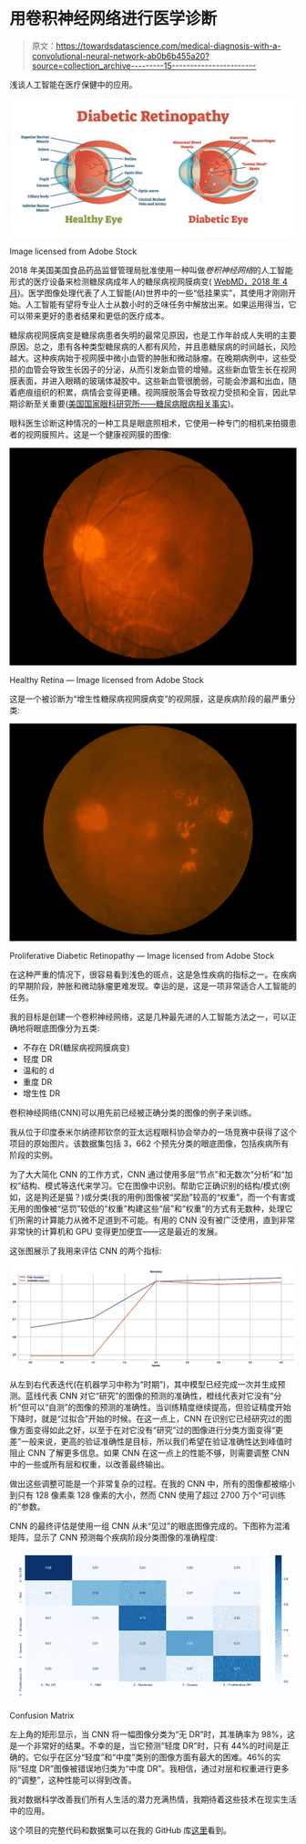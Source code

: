 # 用卷积神经网络进行医学诊断

> 原文：<https://towardsdatascience.com/medical-diagnosis-with-a-convolutional-neural-network-ab0b6b455a20?source=collection_archive---------15----------------------->

浅谈人工智能在医疗保健中的应用。

![](img/0d549d1c017a0d56703305b6036ac0d7.png)

Image licensed from Adobe Stock

2018 年美国美国食品药品监督管理局批准使用一种叫做*卷积神经网络*的人工智能形式的医疗设备来检测糖尿病成年人的糖尿病视网膜病变( [WebMD，2018 年 4 月](https://www.webmd.com/diabetes/news/20180412/fda-oks-ai-device-to-detece-diabetic-retinopathy))。医学图像处理代表了人工智能(AI)世界中的一些“低挂果实”，其使用才刚刚开始。人工智能有望将专业人士从数小时的乏味任务中解放出来。如果运用得当，它可以带来更好的患者结果和更低的医疗成本。

糖尿病视网膜病变是糖尿病患者失明的最常见原因，也是工作年龄成人失明的主要原因。总之，患有各种类型糖尿病的人都有风险，并且患糖尿病的时间越长，风险越大。这种疾病始于视网膜中微小血管的肿胀和微动脉瘤。在晚期病例中，这些受损的血管会导致生长因子的分泌，从而引发新血管的增殖。这些新血管生长在视网膜表面，并进入眼睛的玻璃体凝胶中。这些新血管很脆弱，可能会渗漏和出血，随着疤痕组织的积累，病情会变得更糟。视网膜脱落会导致视力受损和全盲，因此早期诊断至关重要([美国国家眼科研究所——糖尿病眼病相关事实](https://nei.nih.gov/health/diabetic/retinopathy))。

眼科医生诊断这种情况的一种工具是眼底照相术，它使用一种专门的相机来拍摄患者的视网膜照片。这是一个健康视网膜的图像:

![](img/571fa26b42c2bce672dcfcb2d56daa40.png)

Healthy Retina — Image licensed from Adobe Stock

这是一个被诊断为“增生性糖尿病视网膜病变”的视网膜，这是疾病阶段的最严重分类:

![](img/cd0960bd51a2bd6344db160afe9be508.png)

Proliferative Diabetic Retinopathy — Image licensed from Adobe Stock

在这种严重的情况下，很容易看到浅色的斑点，这是急性疾病的指标之一。在疾病的早期阶段，肿胀和微动脉瘤更难发现。幸运的是，这是一项非常适合人工智能的任务。

我的目标是创建一个卷积神经网络，这是几种最先进的人工智能方法之一，可以正确地将眼底图像分为五类:

*   不存在 DR(糖尿病视网膜病变)
*   轻度 DR
*   温和的 d
*   重度 DR
*   增生性 DR

卷积神经网络(CNN)可以用先前已经被正确分类的图像的例子来训练。

我从位于印度泰米尔纳德邦钦奈的亚太远程眼科协会举办的一场竞赛中获得了这个项目的原始图片。该数据集包括 3，662 个预先分类的眼底图像，包括疾病所有阶段的实例。

为了大大简化 CNN 的工作方式，CNN 通过使用多层“节点”和无数次“分析”和“加权”结构、模式等迭代来学习。它在图像中识别。帮助它正确识别的结构/模式(例如，这是狗还是猫？)或分类(我的用例)图像被“奖励”较高的“权重”，而一个有害或无用的图像被“惩罚”较低的“权重”构建这些“层”和“权重”的方式有无数种，处理它们所需的计算能力从微不足道到不可能。有用的 CNN 没有被广泛使用，直到非常非常快的计算机和 GPU 变得更加便宜——这是最近的发展。

这张图展示了我用来评估 CNN 的两个指标:

![](img/a775a3c061db3250d65b8df4ba62e8c8.png)

从左到右代表迭代(在机器学习中称为“时期”)，其中模型已经完成一次并生成预测。蓝线代表 CNN 对它“研究”的图像的预测的准确性，橙线代表对它没有“分析”但可以“自测”的图像的预测的准确性。当训练精度继续提高，但验证精度开始下降时，就是“过拟合”开始的时候。在这一点上，CNN 在识别它已经研究过的图像方面变得如此之好，以至于在对它没有“研究”过的图像进行分类方面变得“更差”一般来说，更高的验证准确性是目标，所以我们希望在验证准确性达到峰值时阻止 CNN 了解更多信息。如果 CNN 在这一点上的性能不够，则需要调整 CNN 中的一些或所有层和权重，以改善最终输出。

做出这些调整可能是一个非常复杂的过程。在我的 CNN 中，所有的图像都被缩小到只有 128 像素乘 128 像素的大小，然而 CNN 使用了超过 2700 万个“可训练的”参数。

CNN 的最终评估是使用一组 CNN 从未“见过”的眼底图像完成的。下图称为混淆矩阵，显示了 CNN 预测每个疾病阶段分类图像的准确程度:

![](img/ae96c7199e405a40cd4d604efa496871.png)

Confusion Matrix

左上角的矩形显示，当 CNN 将一幅图像分类为“无 DR”时，其准确率为 98%，这是一个非常好的结果。不幸的是，当它预测“轻度 DR”时，只有 44%的时间是正确的。它似乎在区分“轻度”和“中度”类别的图像方面有最大的困难。46%的实际“轻度 DR”图像被错误地归类为“中度 DR”。我相信，通过对层和权重进行更多的“调整”，这种性能可以得到改善。

我对数据科学改善我们所有人生活的潜力充满热情，我期待着这些技术在现实生活中的应用。

这个项目的完整代码和数据集可以在我的 GitHub 库[这里](https://github.com/giorosati/dsc-4-final-project-online-ds-pt-100118)看到。